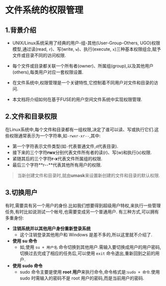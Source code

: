 # 文件系统的权限管理

## 1.背景介绍

* UNIX/Linux系统采用了经典的用户-组-其他(User-Group-Others, UGO)权限模型,通过读(read, `r`)、写(write, `w`)、执行(execute, `x`)三种基本权限组合,赋予文件或目录不同的访问权限.
* 每个文件或目录都关联一个所有者(owner)、所属组(group),以及其他用户(others),每类用户对应一套权限设置.

* 在文件系统中,权限管理是一个关键特性,它控制着不同用户对文件和目录的访问.
* 本文档将介绍如何在基于FUSE的用户空间文件系统中实现权限管理.

## 2.文件和目录权限

在Linux系统中,每个文件和目录都有一组权限,决定了谁可以读、写或执行它们.这些权限通常表示为一个字符串,如`-rwxr-xr--`,其中:

- 第一个字符表示文件类型(如`-`代表普通文件,`d`代表目录).
- 接下来的三个字符**rwx**分别代表文件所有者的读(r)、写(w)和执行(x)权限.
- 紧随其后的三个字符**r-x**代表文件所属组的权限.
- 最后三个字符**r--**代表其他所有用户的权限.

> 当新创建文件和目录时,就由**umask**来设置新创建的文件和目录的默认权限.

## 3.切换用户

有时,需要具有另一个用户的身份.比如我们想要得到超级用户特权,来执行一些管理任务,有时比如说测试一个帐号,也需要变成另一个普通用户. 有三种方式,可以拥有多重身份:

- **注销系统并以其他用户身份重新登录系统**
  - 这个注销登录其他用户和 Windows 是差不多的,所以这里就不介绍了.
- **使用 su 命令**
  - 如,使用 `su + 用户名` 命令切换到其他用户.需输入要切换成用户的用户密码,切换过去完成了相应的任务后,可以使用 `exit` 命令退出,重新回到之前的用户.
- **使用 sudo 命令**
  - sudo 命令主要是使用 **root 用户**来执行命令,命令格式是:`sudo + 命令`.使用 sudo 时需输入的密码不是 root 用户的密码,而是当前用户的密码.

